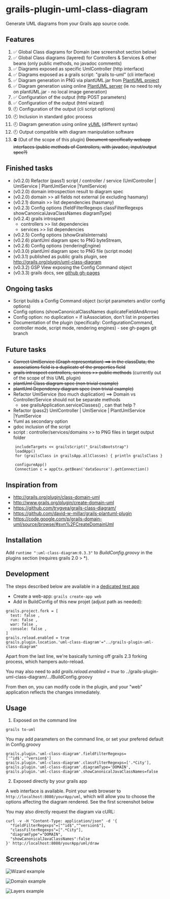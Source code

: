 grails-plugin-uml-class-diagram
===============================

Generate UML diagrams from your Grails app source code.
   
## Features

  1. :white_check_mark: Global Class diagrams for Domain  (see screenshot section below)
  1. :white_check_mark: Global Class diagrams (layered) for Controllers & Services & other beans (only public methods, no javadoc comments)
  1. :white_check_mark: Diagrams exposed as specific UmlController (http interface)
  1. :white_check_mark: Diagrams exposed as a grails script: "grails to-uml" (cli interface)
  1. :white_check_mark: Diagram generation in PNG via plantUML.jar from [PlantUML project](http://plantuml.sourceforge.net/)
  1. :white_check_mark: Diagram generation using online [PlantUML server](http://www.plantuml.com/plantuml) (ie no need to rely on plantUML.jar - no local image generation) 
  1. :white_check_mark: Configuration of the output (http POST parameters)
  1. :white_check_mark: Configuration of the output (html wizard)
  1. :clock9: Configuration of the output (cli script options)
  1. :clock9: Inclusion in standard gdoc process
  1. :clock9: Diagram generation using online [yUML](http://www.yuml.me/diagram/scruffy/class/draw) (different syntax)
  1. :clock9: Output compatible with diagram manipulation software
  1. :no_entry: (Out of the scope of this plugin) ~~Document specifically webapp interfaces (public methods of Controllers, with javadoc, input/output spec?)~~ 
  
## Finished tasks

* (v0.2.0) Refactor (pass1) script / controller / service (UmlController | UmlService | PlantUmlService |YumlService)
* (v0.2.0) domain introspection result to diagram spec
* (v0.2.0) domain >> all fields not external (ie excluding hasmany)
* (v0.2.1) domain >> list dependencies (hasmany)
* (v0.2.3) Config options (fieldFilterRegexps classFilterRegexps showCanonicalJavaClassNames diagramType)
* (v0.2.4) grails introspect
  * controllers >> list dependencies
  * services >> list dependencies
* (v0.2.5) Config options (showGrailsInternals)
* (v0.2.6) plantUml diagram spec to PNG byteStream, 
* (v0.2.6) Config options (renderingEngine)
* (v0.3.0) plantUml diagram spec to PNG file (script mode)
* (v0.3.1) published as public grails plugin, see http://grails.org/plugin/uml-class-diagram
* (v0.3.2) GSP View exposing the Config Command object
* (v0.3.3) grails docs, see [github gh-pages](http://igorrosenberg.github.io/grails-plugin-uml-class-diagram/)
  
## Ongoing tasks  

* Script builds a Config Command object (script parameters and/or config options)
* Config options (showCanonicalClassNames duplicateFieldAndArrow)
* Config option: no duplication = if isAssociation, don't list in properties
* Documentation of the plugin (specifically: ConfigurationCommand, controller mode, script mode, rendering engines) - see gh-pages git branch

## Future tasks

* ~~Correct UmlService (Graph representation) ==> in the classData, the associations field is a duplicate of the properties field~~
* ~~grails introspect controllers, services >> public methods~~ (currently out of the scope of this UML plugin)
* ~~plantUml Class diagram spec (non trivial example)~~
* ~~plantUml Dependency diagram spec (non trivial example)~~
* Refactor UmlService (too much duplication) ==> Domain vs Controller/Service should not be separate methods
  * see grailsApplication.serviceClasses() , can that help ?
* Refactor (pass2) UmlController | UmlService | PlantUmlService |YumlService
* Yuml as secondary option
* gdoc inclusion of the script
* script : controller/services/domains >> to PNG files in target output folder 
```
    includeTargets << grailsScript("_GrailsBootstrap")
    loadApp()
    for (grailsClass in grailsApp.allClasses) { println grailsClass }

    configureApp()
    Connection c = appCtx.getBean('dataSource').getConnection()
```  

## Inspiration from 

* http://grails.org/plugin/class-domain-uml
* http://www.grails.org/plugin/create-domain-uml
* https://github.com/trygvea/grails-class-diagram/
* https://github.com/david-w-millar/grails-plantuml-plugin
* https://code.google.com/p/grails-domain-uml/source/browse/#svn%2FCreateDomainUml

## Installation

Add `runtime ":uml-class-diagram:0.3.3"` to *BuildConfig.groovy* in the plugins section (requires grails 2.0 > \*).

## Development

The steps described below are available in a [dedicated test app](https://github.com/igorrosenberg/test-grails-app/tree/local-uml-plugin)

* Create a web-app: `grails create-app web` 
* Add in BuildConfig of this new projet (adjust path as needed): 
```
grails.project.fork = [
  test: false , 
  run: false , 
  war: false , 
  console: false , 
]
grails.reload.enabled = true
grails.plugin.location.'uml-class-diagram'="../grails-plugin-uml-class-diagram"
```

Apart from the last line, we're basically turning off grails 2.3 forking process, which hampers auto-reload. 

You may also need to add _grails.reload.enabled = true_ to ../grails-plugin-uml-class-diagram/.../BuildConfig.groovy  

From then on, you can modify code in the plugin, and your "web" application reflects the changes immediately.

## Usage

1. Exposed on the command line

```
grails to-uml
```
You may add parameters on the command line, or set your prefered default in Config.groovy
```
grails.plugin.'uml-class-diagram'.fieldFilterRegexps=['^id$','^version$']
grails.plugin.'uml-class-diagram'.classFilterRegexps=['.*City'],
grails.plugin.'uml-class-diagram'.diagramType='DOMAIN',
grails.plugin.'uml-class-diagram'.showCanonicalJavaClassNames=false
```

2. Exposed directly by your grails app 

A web interface is available. Point your web browser to `http://localhost:8080/yourApp/uml`, 
which will allow you to choose the options affecting the diagram rendered. See the first screenshot below


You may also directly request the diagram via cURL: 
```
curl -v -H "Content-Type: application/json" -d '{
  "fieldFilterRegexps"=["^id$","^version$"],
  "classFilterRegexps"=[".*City"],
  "diagramType"="DOMAIN",
  "showCanonicalJavaClassNames":false
}' http://localhost:8080/yourApp/uml/draw
```

## Screenshots

![Wizard example](src/docs/images/0.3.2-wizard.png)

![Domain example](src/docs/images/0.2.5-domain.png)

![Layers example](src/docs/images/0.2.5-layers.png)


